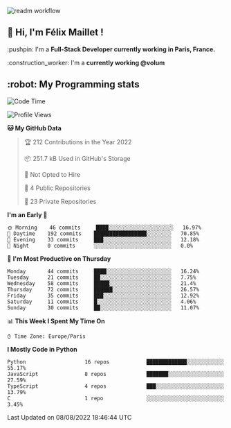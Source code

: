 ![readm workflow](https://github.com/fmaillet24/fmaillet24/actions/workflows/main.yml/badge.svg)

<h2>👋 Hi, I'm Félix Maillet !</h2>

<p>:pushpin: I'm a <strong>Full-Stack Developer currently working in Paris, France.</strong></p>
<p>:construction_worker: I'm a <strong>currently working @volum</strong></p>

<h2>:robot: My Programming stats</h2>

<!--START_SECTION:waka-->
![Code Time](http://img.shields.io/badge/Code%20Time-0%20secs-blue)

![Profile Views](http://img.shields.io/badge/Profile%20Views-0-blue)

**🐱 My GitHub Data** 

> 🏆 212 Contributions in the Year 2022
 > 
> 📦 251.7 kB Used in GitHub's Storage 
 > 
> 🚫 Not Opted to Hire
 > 
> 📜 4 Public Repositories 
 > 
> 🔑 23 Private Repositories  
 > 
**I'm an Early 🐤** 

```text
🌞 Morning    46 commits     ████░░░░░░░░░░░░░░░░░░░░░   16.97% 
🌆 Daytime    192 commits    █████████████████░░░░░░░░   70.85% 
🌃 Evening    33 commits     ███░░░░░░░░░░░░░░░░░░░░░░   12.18% 
🌙 Night      0 commits      ░░░░░░░░░░░░░░░░░░░░░░░░░   0.0%

```
📅 **I'm Most Productive on Thursday** 

```text
Monday       44 commits     ████░░░░░░░░░░░░░░░░░░░░░   16.24% 
Tuesday      21 commits     ██░░░░░░░░░░░░░░░░░░░░░░░   7.75% 
Wednesday    58 commits     █████░░░░░░░░░░░░░░░░░░░░   21.4% 
Thursday     72 commits     ██████░░░░░░░░░░░░░░░░░░░   26.57% 
Friday       35 commits     ███░░░░░░░░░░░░░░░░░░░░░░   12.92% 
Saturday     11 commits     █░░░░░░░░░░░░░░░░░░░░░░░░   4.06% 
Sunday       30 commits     ██░░░░░░░░░░░░░░░░░░░░░░░   11.07%

```


📊 **This Week I Spent My Time On** 

```text
⌚︎ Time Zone: Europe/Paris

```

**I Mostly Code in Python** 

```text
Python                   16 repos            █████████████░░░░░░░░░░░░   55.17% 
JavaScript               8 repos             ███████░░░░░░░░░░░░░░░░░░   27.59% 
TypeScript               4 repos             ███░░░░░░░░░░░░░░░░░░░░░░   13.79% 
C                        1 repo              ░░░░░░░░░░░░░░░░░░░░░░░░░   3.45%

```



 Last Updated on 08/08/2022 18:46:44 UTC
<!--END_SECTION:waka-->
